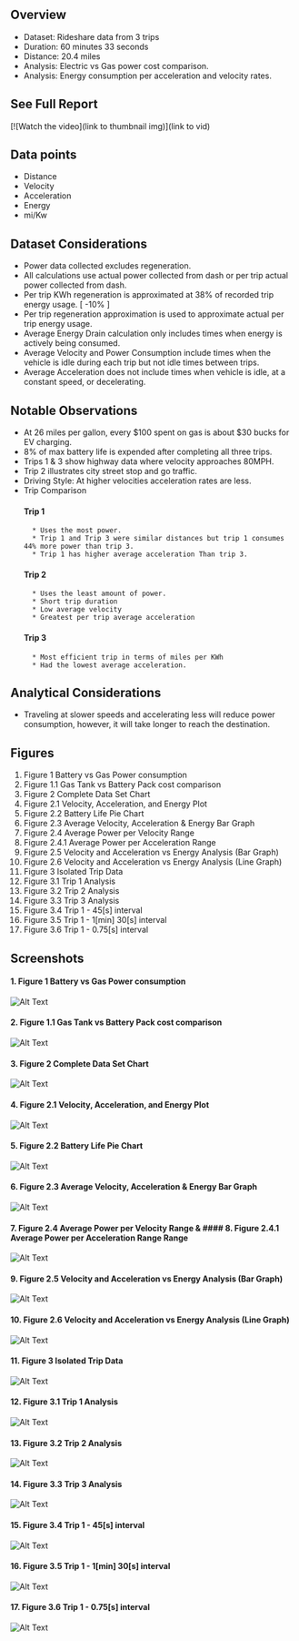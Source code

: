 ## Overview 
* Dataset: Rideshare data from 3 trips
* Duration: 60 minutes 33 seconds
* Distance: 20.4 miles 
* Analysis: Electric vs Gas power cost comparison.
* Analysis: Energy consumption per acceleration and velocity rates. 
## See Full Report 
[![Watch the video](link to thumbnail img)](link to vid)
## Data points
* Distance 
* Velocity 
* Acceleration 
* Energy
* mi/Kw
## Dataset Considerations 
* Power data collected excludes regeneration.
* All calculations use actual power collected from dash or per trip actual power collected from dash. 
* Per trip KWh regeneration is approximated at 38% of recorded trip energy usage. [ -10% ]
* Per trip regeneration approximation is used to approximate actual per trip energy usage. 
* Average Energy Drain calculation only includes times when energy is actively being consumed.
* Average Velocity and Power Consumption include times when the vehicle is idle during each trip but not idle times between trips.
* Average Acceleration does not include times when vehicle is idle, at a constant speed, or decelerating.
## Notable Observations
* At 26 miles per gallon, every $100 spent on gas is about $30 bucks for EV charging.
* 8% of max battery life is expended after completing all three trips. 
* Trips 1 & 3 show highway data where velocity approaches 80MPH.
* Trip 2 illustrates city street stop and go traffic. 
* Driving Style: At higher velocities acceleration rates are less.
* Trip Comparison
	#### Trip 1
		* Uses the most power.
		* Trip 1 and Trip 3 were similar distances but trip 1 consumes 44% more power than trip 3. 
		* Trip 1 has higher average acceleration Than trip 3. 
	#### Trip 2
		* Uses the least amount of power.
		* Short trip duration
		* Low average velocity
		* Greatest per trip average acceleration
	#### Trip 3
		* Most efficient trip in terms of miles per KWh
		* Had the lowest average acceleration. 
## Analytical Considerations 
* Traveling at slower speeds and accelerating less will reduce power consumption, however, it will take longer to reach the destination.
## Figures 
1. Figure 1 Battery vs Gas Power consumption  
2. Figure 1.1 Gas Tank vs Battery Pack cost comparison  
3. Figure 2 Complete Data Set Chart  
4. Figure 2.1 Velocity, Acceleration, and Energy Plot  
5. Figure 2.2 Battery Life Pie Chart  
6. Figure 2.3 Average Velocity, Acceleration & Energy Bar Graph  
7. Figure 2.4 Average Power per Velocity Range  
8. Figure 2.4.1 Average Power per Acceleration Range 
9. Figure 2.5 Velocity and Acceleration vs Energy Analysis (Bar Graph)  
10. Figure 2.6 Velocity and Acceleration vs Energy Analysis (Line Graph)  
11. Figure 3 Isolated Trip Data  
12. Figure 3.1 Trip 1 Analysis  
13. Figure 3.2 Trip 2 Analysis  
14. Figure 3.3 Trip 3 Analysis  
15. Figure 3.4 Trip 1 - 45[s] interval  
16. Figure 3.5 Trip 1 - 1[min] 30[s] interval  
17. Figure 3.6 Trip 1 - 0.75[s] interval  
## Screenshots
#### 1. Figure 1 Battery vs Gas Power consumption  
![Alt Text](raw_url)
#### 2. Figure 1.1 Gas Tank vs Battery Pack cost comparison  
![Alt Text](raw_url)
#### 3. Figure 2 Complete Data Set Chart  
![Alt Text](raw_url)
#### 4. Figure 2.1 Velocity, Acceleration, and Energy Plot  
![Alt Text](raw_url)
#### 5. Figure 2.2 Battery Life Pie Chart  
![Alt Text](raw_url)
#### 6. Figure 2.3 Average Velocity, Acceleration & Energy Bar Graph  
![Alt Text](raw_url)
#### 7. Figure 2.4 Average Power per Velocity Range  &   #### 8. Figure 2.4.1 Average Power per Acceleration Range Range  
![Alt Text](raw_url)
#### 9. Figure 2.5 Velocity and Acceleration vs Energy Analysis (Bar Graph)  
![Alt Text](raw_url)
#### 10. Figure 2.6 Velocity and Acceleration vs Energy Analysis (Line Graph)  
![Alt Text](raw_url)
#### 11. Figure 3 Isolated Trip Data  
![Alt Text](raw_url)
#### 12. Figure 3.1 Trip 1 Analysis  
![Alt Text](raw_url)
#### 13. Figure 3.2 Trip 2 Analysis  
![Alt Text](raw_url)
#### 14. Figure 3.3 Trip 3 Analysis  
![Alt Text](raw_url)
#### 15. Figure 3.4 Trip 1 - 45[s] interval  
![Alt Text](raw_url)
#### 16. Figure 3.5 Trip 1 - 1[min] 30[s] interval  
![Alt Text](raw_url)
#### 17. Figure 3.6 Trip 1 - 0.75[s] interval  
![Alt Text](raw_url)